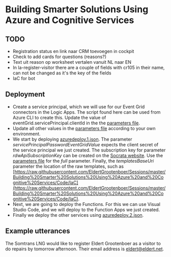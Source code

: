 # Building Smarter Solutions Using Azure and Cognitive Services

## TODO

- Registration status en link naar CRM toevoegen in cockpit
- Check to add cards for questions (reasons?)
- Text uit reason op worksheet vertalen vanuit NL naar EN
- In la-register-visitor there are a couple of fields with cr105 in their name, can not be changed as it's the key of the fields
- IaC for bot

## Deployment

- Create a service principal, which we will use for our Event Grid connectors in the Logic Apps. The script found here can be used from Azure CLI to create this. Update the value of eventGrid.servicePrincipal.clientId in the the [parameters file](./Code/azuredeploy.parameters.json).
- Update all other values in the [parameters file](./Code/azuredeploy.parameters.json) according to your own environment.
- We start by deploying [azuredeploy.1.json](./Code/azuredeploy.1.json). The parameter _servicePrincipalPasswordEventGridValue_ expects the client secret of the service principal we just created. The subscription key for parameter _rdwApiSubscriptionKey_ can be created on the [Socrata website](https://opendata.rdw.nl/login?return_to=%2Fprofile%2Fedit%2Fdeveloper_settings). Use the [parameters file](./Code/azuredeploy.parameters.json) for the _full_ parameter. Finally, the _templatesBaseUri_ parameter the location of the raw templates, such as [https://raw.githubusercontent.com/EldertGrootenboer/Sessions/master/Building%20Smarter%20Solutions%20Using%20Azure%20and%20Cognitive%20Services/Code/IaC](https://raw.githubusercontent.com/EldertGrootenboer/Sessions/master/Building%20Smarter%20Solutions%20Using%20Azure%20and%20Cognitive%20Services/Code/IaC).
- Next, we are going to deploy the Functions. For this we can use Visual Studio Code, and we will deploy to the Function Apps we just created.
- Finally we deploy the other services using [azuredeploy.2.json](./Code/azuredeploy.2.json).

## Example utterances

The Somtrans LNG would like to register Eldert Grootenboer as a visitor to do repairs by tomorrow afternoon. Their email address is eldert@eldert.net.
